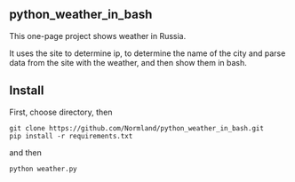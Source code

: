 ## python_weather_in_bash
This one-page project shows weather in Russia.

It uses the site to determine ip, to determine the name of the city and parse data from the site with the weather, and then show them in bash.

## Install

First, choose directory, then

```
git clone https://github.com/Normland/python_weather_in_bash.git
pip install -r requirements.txt
```
and then
```
python weather.py
```
